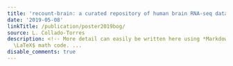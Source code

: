 ```yaml
---
title: 'recount-brain: a curated repository of human brain RNA-seq datasets metadata'
date: '2019-05-08'
linkTitle: /publication/poster2019bog/
source: L. Collado-Torres
description: <!-- More detail can easily be written here using *Markdown* and $\rm
  \LaTeX$ math code. ...
disable_comments: true
---
```

<!-- More detail can easily be written here using *Markdown* and $\rm \LaTeX$ math code. ...